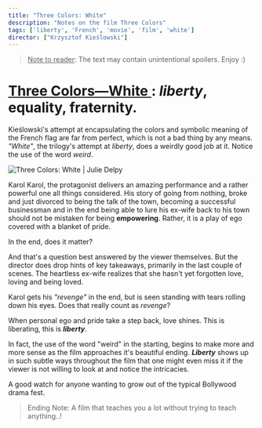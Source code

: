 ```yaml
---
title: "Three Colors: White"
description: "Notes on the film Three Colors"
tags: ['liberty', 'French', 'movie', 'film', 'white']
director: ["Krzysztof Kieślowski"]
---
```

> <u>Note to reader</u>: The text may contain unintentional spoilers. Enjoy :) 

# <u>Three Colors—White </u>: *liberty*, equality, fraternity.

Kieślowski's attempt at encapsulating the colors and symbolic meaning of the French flag are far from perfect, which is not a bad thing by any means. *"White"*, the trilogy's attempt at *liberty*, does a weirdly good job at it. Notice the use of the word *weird*.

![Three Colors: White | Julie Delpy](https://www.filmlinc.org/wp-content/uploads/2022/06/27732id_1448_250_w1600-1-1600x900-c-default.jpeg)

Karol Karol, the protagonist delivers an amazing performance and a rather powerful one all things considered. His story of going from nothing, broke and just divorced to being the talk of the town, becoming a successful businessman and in the end being able to lure his ex-wife back to his town should not be mistaken for being **empowering**. Rather, it is a play of ego covered with a blanket of pride.

In the end, does it matter?

And that's a question best answered by the viewer themselves. But the director does drop hints of key takeaways, primarily in the last couple of scenes. The heartless ex-wife realizes that she hasn't yet forgotten love, loving and being loved.

Karol gets his *"revenge"* in the end, but is seen standing with tears rolling down his eyes. Does that really count as *revenge*?

When personal ego and pride take a step back, love shines. This is liberating, this is ***liberty***.

In fact, the use of the word "weird" in the starting, begins to make more and more sense as the film approaches it's beautiful ending. ***Liberty*** shows up in such subtle ways throughout the film that one might even miss it if the viewer is not willing to look at and notice the intricacies.

A good watch for anyone wanting to grow out of the typical Bollywood drama fest.

> Ending Note: A film that teaches you a lot without trying to teach anything..!
